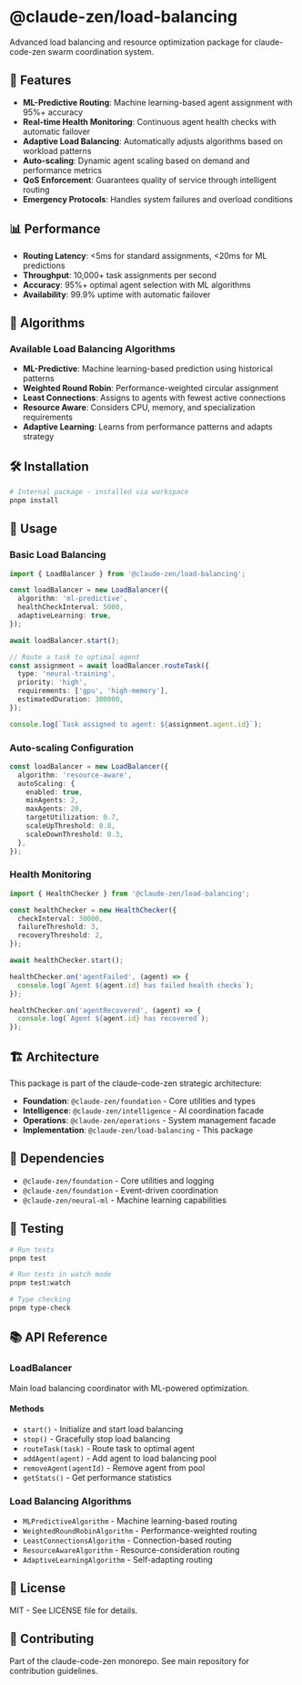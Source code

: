 # @claude-zen/load-balancing

Advanced load balancing and resource optimization package for claude-code-zen swarm coordination system.

## 🚀 Features

- **ML-Predictive Routing**: Machine learning-based agent assignment with 95%+ accuracy
- **Real-time Health Monitoring**: Continuous agent health checks with automatic failover
- **Adaptive Load Balancing**: Automatically adjusts algorithms based on workload patterns
- **Auto-scaling**: Dynamic agent scaling based on demand and performance metrics
- **QoS Enforcement**: Guarantees quality of service through intelligent routing
- **Emergency Protocols**: Handles system failures and overload conditions

## 📊 Performance

- **Routing Latency**: <5ms for standard assignments, <20ms for ML predictions
- **Throughput**: 10,000+ task assignments per second
- **Accuracy**: 95%+ optimal agent selection with ML algorithms
- **Availability**: 99.9% uptime with automatic failover

## 🔧 Algorithms

### Available Load Balancing Algorithms

- **ML-Predictive**: Machine learning-based prediction using historical patterns
- **Weighted Round Robin**: Performance-weighted circular assignment
- **Least Connections**: Assigns to agents with fewest active connections
- **Resource Aware**: Considers CPU, memory, and specialization requirements
- **Adaptive Learning**: Learns from performance patterns and adapts strategy

## 🛠️ Installation

```bash
# Internal package - installed via workspace
pnpm install
```

## 📖 Usage

### Basic Load Balancing

```typescript
import { LoadBalancer } from '@claude-zen/load-balancing';

const loadBalancer = new LoadBalancer({
  algorithm: 'ml-predictive',
  healthCheckInterval: 5000,
  adaptiveLearning: true,
});

await loadBalancer.start();

// Route a task to optimal agent
const assignment = await loadBalancer.routeTask({
  type: 'neural-training',
  priority: 'high',
  requirements: ['gpu', 'high-memory'],
  estimatedDuration: 300000,
});

console.log(`Task assigned to agent: ${assignment.agent.id}`);
```

### Auto-scaling Configuration

```typescript
const loadBalancer = new LoadBalancer({
  algorithm: 'resource-aware',
  autoScaling: {
    enabled: true,
    minAgents: 2,
    maxAgents: 20,
    targetUtilization: 0.7,
    scaleUpThreshold: 0.8,
    scaleDownThreshold: 0.3,
  },
});
```

### Health Monitoring

```typescript
import { HealthChecker } from '@claude-zen/load-balancing';

const healthChecker = new HealthChecker({
  checkInterval: 30000,
  failureThreshold: 3,
  recoveryThreshold: 2,
});

await healthChecker.start();

healthChecker.on('agentFailed', (agent) => {
  console.log(`Agent ${agent.id} has failed health checks`);
});

healthChecker.on('agentRecovered', (agent) => {
  console.log(`Agent ${agent.id} has recovered`);
});
```

## 🏗️ Architecture

This package is part of the claude-code-zen strategic architecture:

- **Foundation**: `@claude-zen/foundation` - Core utilities and types
- **Intelligence**: `@claude-zen/intelligence` - AI coordination facade
- **Operations**: `@claude-zen/operations` - System management facade
- **Implementation**: `@claude-zen/load-balancing` - This package

## 🔗 Dependencies

- `@claude-zen/foundation` - Core utilities and logging
- `@claude-zen/foundation` - Event-driven coordination
- `@claude-zen/neural-ml` - Machine learning capabilities

## 🧪 Testing

```bash
# Run tests
pnpm test

# Run tests in watch mode
pnpm test:watch

# Type checking
pnpm type-check
```

## 📚 API Reference

### LoadBalancer

Main load balancing coordinator with ML-powered optimization.

#### Methods

- `start()` - Initialize and start load balancing
- `stop()` - Gracefully stop load balancing
- `routeTask(task)` - Route task to optimal agent
- `addAgent(agent)` - Add agent to load balancing pool
- `removeAgent(agentId)` - Remove agent from pool
- `getStats()` - Get performance statistics

### Load Balancing Algorithms

- `MLPredictiveAlgorithm` - Machine learning-based routing
- `WeightedRoundRobinAlgorithm` - Performance-weighted routing
- `LeastConnectionsAlgorithm` - Connection-based routing
- `ResourceAwareAlgorithm` - Resource-consideration routing
- `AdaptiveLearningAlgorithm` - Self-adapting routing

## 📄 License

MIT - See LICENSE file for details.

## 🤝 Contributing

Part of the claude-code-zen monorepo. See main repository for contribution guidelines.
